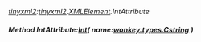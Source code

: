 _[tinyxml2](../../modules/tinyxml2/tinyxml2-module.md):[tinyxml2](../../modules/tinyxml2/tinyxml2-module.md).[XMLElement](../../modules/tinyxml2/tinyxml2-xmlelement.md).IntAttribute_
##### Method IntAttribute:[Int](../../modules/wonkey/wonkey-types-int.md)( name:[wonkey.types.Cstring](../../modules/wonkey/wonkey-types-cstring.md) )
